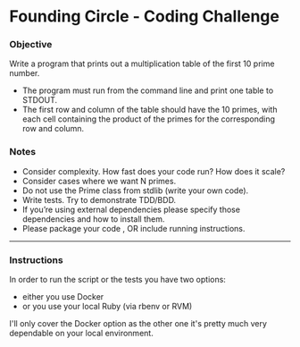 # Founding Circle - Coding Challenge

### Objective

Write a program that prints out a multiplication table of the first 10 prime number.

* The program must run from the command line and print one table to STDOUT.
* The first row and column of the table should have the 10 primes, with each cell containing the product of the primes for the corresponding row and column.

### Notes

* Consider complexity. How fast does your code run? How does it scale?
* Consider cases where we want N primes.
* Do not use the Prime class from stdlib (write your own code).
* Write tests. Try to demonstrate TDD/BDD.
* If you’re using external dependencies please specify those dependencies and how to install them.
* Please package  your  code ,  OR  include  running  instructions.

---

### Instructions

In order to run the script or the tests you have two options:

* either you use Docker
* or you use your local Ruby (via rbenv or RVM)

I'll only cover the Docker option as the other one it's pretty much very dependable on your local environment.
